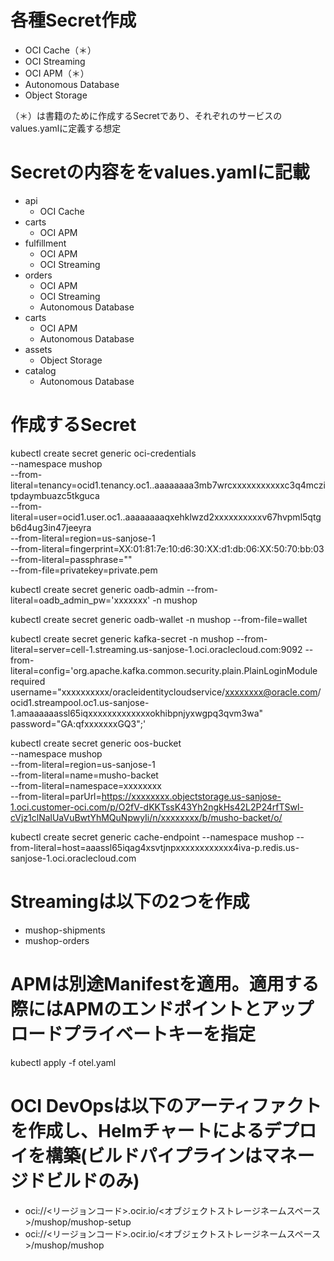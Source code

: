 # 各種Secret作成
- OCI Cache（＊）
- OCI Streaming
- OCI APM（＊）
- Autonomous Database
- Object Storage

（＊）は書籍のために作成するSecretであり、それぞれのサービスのvalues.yamlに定義する想定

# Secretの内容ををvalues.yamlに記載
- api
  - OCI Cache
- carts
  - OCI APM
- fulfillment
  - OCI APM
  - OCI Streaming
- orders
  - OCI APM
  - OCI Streaming
  - Autonomous Database
- carts
  - OCI APM
  - Autonomous Database
- assets
  - Object Storage
- catalog
  - Autonomous Database

# 作成するSecret
  
kubectl create secret generic oci-credentials \
  --namespace mushop \
  --from-literal=tenancy=ocid1.tenancy.oc1..aaaaaaaa3mb7wrcxxxxxxxxxxxc3q4mczitpdaymbuazc5tkguca \
  --from-literal=user=ocid1.user.oc1..aaaaaaaaqxehklwzd2xxxxxxxxxxv67hvpml5qtgb6d4ug3in47jeeyra \
  --from-literal=region=us-sanjose-1 \
  --from-literal=fingerprint=XX:01:81:7e:10:d6:30:XX:d1:db:06:XX:50:70:bb:03 \
  --from-literal=passphrase="" \
  --from-file=privatekey=private.pem

kubectl create secret generic oadb-admin --from-literal=oadb_admin_pw='xxxxxxx' -n mushop

kubectl create secret generic oadb-wallet -n mushop --from-file=wallet

kubectl create secret generic kafka-secret -n mushop --from-literal=server=cell-1.streaming.us-sanjose-1.oci.oraclecloud.com:9092 --from-literal=config='org.apache.kafka.common.security.plain.PlainLoginModule required username="xxxxxxxxxx/oracleidentitycloudservice/xxxxxxxx@oracle.com/ocid1.streampool.oc1.us-sanjose-1.amaaaaaassl65iqxxxxxxxxxxxxxokhibpnjyxwgpq3qvm3wa" password="GA:qfxxxxxxxGQ3";'

kubectl create secret generic oos-bucket \
  --namespace mushop \
  --from-literal=region=us-sanjose-1 \
  --from-literal=name=musho-backet \
  --from-literal=namespace=xxxxxxxx \
  --from-literal=parUrl=https://xxxxxxxx.objectstorage.us-sanjose-1.oci.customer-oci.com/p/O2fV-dKKTssK43Yh2ngkHs42L2P24rfTSwl-cVjz1clNalUaVuBwtYhMQuNpwyIi/n/xxxxxxxx/b/musho-backet/o/

kubectl create secret generic cache-endpoint --namespace mushop --from-literal=host=aaassl65iqag4xsvtjnpxxxxxxxxxxxx4iva-p.redis.us-sanjose-1.oci.oraclecloud.com

# Streamingは以下の2つを作成
-  mushop-shipments
-  mushop-orders

# APMは別途Manifestを適用。適用する際にはAPMのエンドポイントとアップロードプライベートキーを指定

kubectl apply -f otel.yaml 

# OCI DevOpsは以下のアーティファクトを作成し、Helmチャートによるデプロイを構築(ビルドパイプラインはマネージドビルドのみ)
- oci://<リージョンコード>.ocir.io/<オブジェクトストレージネームスペース>/mushop/mushop-setup
- oci://<リージョンコード>.ocir.io/<オブジェクトストレージネームスペース>/mushop/mushop
